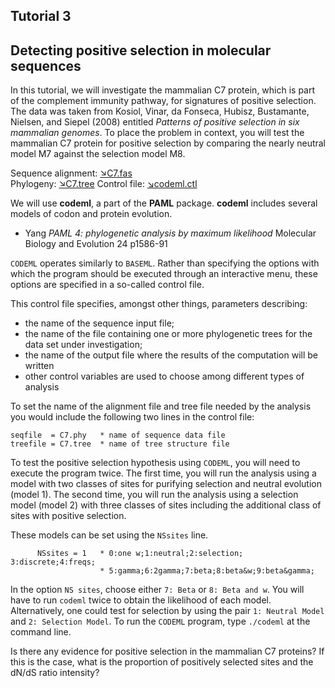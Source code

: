 ## Tutorial 3
## Detecting positive selection in molecular sequences

In this tutorial, we will investigate the mammalian C7 protein, which is part of the complement immunity pathway, for signatures of positive selection. The data was taken from Kosiol, Vinar, da Fonseca, Hubisz, Bustamante, Nielsen, and Siepel (2008) entitled *Patterns of positive selection in six mammalian genomes*. To place the problem in context, you will test the mammalian C7 protein for positive selection by comparing the nearly neutral model M7 against the selection model M8.

Sequence alignment: [&#8600;C7.fas](/assets/lectures/C7.fas)<br/>
Phylogeny: [&#8600;C7.tree](/assets/lectures/C7.tree)
Control file: [&#8600;codeml.ctl](/assets/lectures/codeml.ctl)

We will use **codeml**, a part of the **PAML** package. **codeml** includes several models of codon and protein evolution.

* Yang *PAML 4: phylogenetic analysis by maximum likelihood* Molecular Biology and Evolution 24 p1586-91 

`CODEML` operates similarly to `BASEML`. Rather than specifying the options with which the program should be executed through an interactive menu, these options are specified in a so-called control file.

This control file specifies, amongst other things, parameters describing:
* the name of the sequence input file;
* the name of the file containing one or more phylogenetic trees for the data set under investigation;
* the name of the output file where the results of the computation will be written
* other control variables are used to choose among different types of analysis

To set the name of the alignment file and tree file needed by the analysis you would include the following two lines in the control file:

```
seqfile  = C7.phy   * name of sequence data file
treefile = C7.tree  * name of tree structure file

```

To test the positive selection hypothesis using  `CODEML`, you will need to execute the program twice. The first time, you will run the analysis using a model with two classes of sites for purifying selection and neutral evolution (model 1). The second time, you will run the analysis using a selection model (model 2) with three classes of sites including the additional class of sites with positive selection. 

These models can be set using the `NSsites` line.

```
      NSsites = 1   * 0:one w;1:neutral;2:selection; 3:discrete;4:freqs;
                    * 5:gamma;6:2gamma;7:beta;8:beta&w;9:beta&gamma;
```

In the option `NS sites`, choose either `7: Beta` or `8: Beta and w`. You will have to run `codeml` twice to obtain the likelihood of each model. Alternatively, one could test for selection by using the pair `1: Neutral Model` and `2: Selection Model`. To run the `CODEML`  program, type `./codeml` at the command line. 

Is there any evidence for positive selection in the mammalian C7 proteins? If this is the case, what is the proportion of positively selected sites and the dN/dS ratio intensity?

